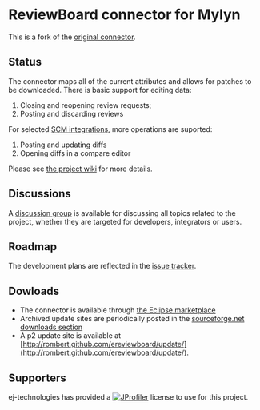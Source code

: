 ReviewBoard connector for Mylyn
===============================

This is a fork of the [original connector](http://github.com/mknittig/ereviewboard).

Status
------

The connector maps all of the current attributes and allows for patches to be downloaded.
There is basic support for editing data:

1. Closing and reopening review requests;
1. Posting and discarding reviews

For selected [SCM integrations](https://github.com/rombert/ereviewboard/wiki/SCM-Integrations),
more operations are suported:

1. Posting and updating diffs
1. Opening diffs in a compare editor

Please see [the project wiki](https://github.com/rombert/ereviewboard/wiki) for more details.

Discussions
-----------

A [discussion group](https://groups.google.com/group/ereviewboard?hl=en) is available for discussing
all topics related to the project, whether they are targeted for developers, integrators or users.

Roadmap
-------

The development plans are reflected in the [issue tracker](ereviewboard/issues).

Dowloads
--------

* The connector is available through [the Eclipse marketplace](http://marketplace.eclipse.org/content/ereviewboard)
* Archived update sites are periodically posted in the [sourceforge.net downloads section](https://sourceforge.net/projects/ereviewboard/files/latest/download)
* A p2 update site is available at [http://rombert.github.com/ereviewboard/update/](http://rombert.github.com/ereviewboard/update/).

Supporters
----------

ej-technologies has provided a <a href="http://www.ej-technologies.com/products/jprofiler/overview.html"><img alt="JProfiler" src="http://www.ej-technologies.com/images/banners/jprofiler_large.png"></a> license to use for this project.

